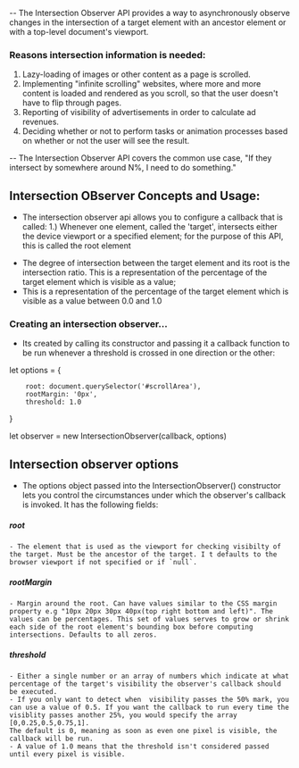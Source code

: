 -- The Intersection Observer API provides a way to asynchronously observe changes in the intersection of a target element with an ancestor element or with a top-level document's viewport.

### Reasons intersection information is needed:

1. Lazy-loading of images or other content as a page is scrolled.
2. Implementing "infinite scrolling" websites, where more and more content is loaded and rendered as you scroll, so that the user doesn't have to flip through pages.
3. Reporting of visibility of advertisements in order to calculate ad revenues.
4. Deciding whether or not to perform tasks or animation processes based on whether or not the user will see the result.

-- The Intersection Observer API covers the common use case, "If they intersect by somewhere around N%, I need to do something."

## Intersection OBserver Concepts and Usage:

- The intersection observer api allows you to configure a callback that is called:
  1.) Whenever one element, called the 'target', intersects either the device viewport or a specified element; for the purpose of this API, this is called the root element

* The degree of intersection between the target element and its root is the intersection ratio.
  This is a representation of the percentage of the target element which is visible as a value;
* This is a representation of the percentage of the target element which is visible as a value between 0.0 and 1.0

### Creating an intersection observer...

- Its created by calling its constructor and passing it a callback function to be run whenever a threshold is crossed in one direction or the other:

let options = {

        root: document.querySelector('#scrollArea'),
        rootMargin: '0px',
        threshold: 1.0

}

let observer = new IntersectionObserver(callback, options)

## Intersection observer options

- The options object passed into the IntersectionObserver() constructor lets you control the circumstances under which the observer's callback is invoked. It has the following fields:

##### root

    - The element that is used as the viewport for checking visibilty of the target. Must be the ancestor of the target. I t defaults to the browser viewport if not specified or if `null`.

##### rootMargin

    - Margin around the root. Can have values similar to the CSS margin property e.g "10px 20px 30px 40px(top right bottom and left)". The values can be percentages. This set of values serves to grow or shrink each side of the root element's bounding box before computing intersections. Defaults to all zeros.

##### threshold

    - Either a single number or an array of numbers which indicate at what percentage of the target's visibility the observer's callback should be executed.
    - If you only want to detect when  visibility passes the 50% mark, you can use a value of 0.5. If you want the callback to run every time the visiblity passes another 25%, you would specify the array [0,0.25,0.5,0.75,1].
    The default is 0, meaning as soon as even one pixel is visible, the callback will be run.
    - A value of 1.0 means that the threshold isn't considered passed until every pixel is visible.
